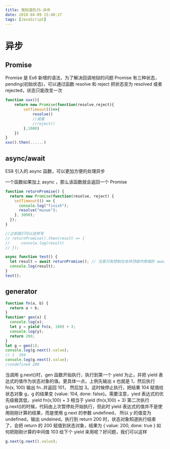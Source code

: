 ```yaml
---
title: 我知道的JS-异步
date: 2018-04-09 15:40:17
tags: [JavaScript]
---
```


# 异步

## Promise

Promise 是 Es6 新增的语法，为了解决回调地狱的问题
Promise 有三种状态，pending(初始状态)，可以通过函数 resolve 和 reject 把状态变为 resolved 或者 rejected，状态只能改变一次

```javascript
function xxx(){
    return new Promise(function(resolve,reject){
        setTimeout(()=>{
            resolve()
            //或者
            //reject()
        },1000)
    })
}
xxx().then(......)
```

<!--more-->

## async/await

ES8 引入的 async 函数，可以更加方便的处理异步

一个函数如果加上 async ，那么该函数就会返回一个 Promise

```javascript
function returnPromise() {
  return new Promise(function(resolve, reject) {
    setTimeout(() => {
      console.log("finish");
      resolve("muxue");
    }, 3000);
  });
}

//之前我们可以这样写
// returnPromise().then(result => {
//     console.log(result)
// });

async function test() {
  let result = await returnPromise(); // 注意只有控制台支持顶级作用域的 await，JS 文件里的 await 只能写在 async 函数里
  console.log(result);
}
test();
```

## generator

```javascript
function fn(a, b) {
  return a + b;
}
function* gen(x) {
  console.log(x);
  let y = yield fn(x, 100) + 3;
  console.log(y);
  return 200;
}
let g = gen(1);
console.log(g.next().value);
// 1  104
console.log(g.next().value);
//undefined 200
```

当调用 g.next()时，gen 函数开始执行，执行到第一个 yield 为止，并把 yield 表达式的值作为状态对象的值。更具体一点，上例先输出 x 也就是 1，然后执行 fn(x, 100) 输出 fn..并返回 101， 然后加 3。这时候停止执行，把结果 104 赋值给状态对象 g，g 的结果变 {value: 104, done: false}。需要注意，yied 表达式的优先级极其低，yield fn(x,100) + 3 相当于 yield (fn(x,100) + 3)
第二次执行 g.next()的时候，代码由上次暂停处开始执行，但此时 yield 表达式的值并不是使用刚刚计算的结果，而是使用 g.next 的参数 undefined， 所以 y 的值变为 undefined，输出 undeined。执行到 return 200 时，状态对象知道执行结束了，会把 return 的 200 赋值到状态对象，结果为 { value: 200, done: true }
如何把刚刚计算的中间值 103 给下个 yield 来用呢？好问题，我们可以这样

```javascript
g.next(g.next().value);
```
